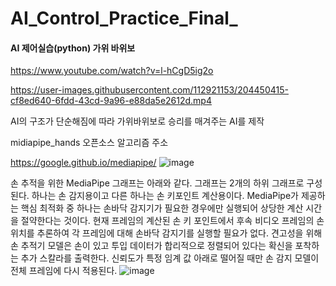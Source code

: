 # AI_Control_Practice_Final_


#### AI 제어실습(python) 가위 바위보
https://www.youtube.com/watch?v=l-hCgD5ig2o



https://user-images.githubusercontent.com/112921153/204450415-cf8ed640-6fdd-43cd-9a96-e88da5e2612d.mp4

AI의 구조가 단순해짐에 따라 가위바위보로 승리를 매겨주는 AI를 제작

midiapipe_hands 오픈소스 알고리즘 주소

https://google.github.io/mediapipe/
![image](https://user-images.githubusercontent.com/112457426/207075173-0a9991be-561d-4feb-9026-8c79f8ed99dc.png)

손 추적을 위한 MediaPipe 그래프는 아래와 같다. 그래프는 2개의 하위 그래프로 구성된다. 하나는 손 감지용이고 다른 하나는 손 키포인트 계산용이다. MediaPipe가 제공하는 핵심 최적화 중 하나는 손바닥 감지기가 필요한 경우에만 실행되어 상당한 계산 시간을 절약한다는 것이다. 현재 프레임의 계산된 손 키 포인트에서 후속 비디오 프레임의 손 위치를 추론하여 각 프레임에 대해 손바닥 감지기를 실행할 필요가 없다. 견고성을 위해 손 추적기 모델은 손이 있고 투입 데이터가 합리적으로 정렬되어 있다는 확신을 포착하는 추가 스칼라를 출력한다. 신뢰도가 특정 임계 값 아래로 떨어질 때만 손 감지 모델이 전체 프레임에 다시 적용된다.
![image](https://user-images.githubusercontent.com/112457426/207075775-42aa7577-6747-4acb-98f3-18126e374196.png)
